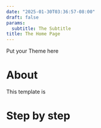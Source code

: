 ```yaml
---
date: "2025-01-30T03:36:57-08:00"
draft: false
params:
  subtitle: The Subtitle
title: The Home Page
---
```

Put your Theme here

# About
This template is

# Step by step
